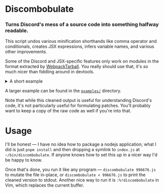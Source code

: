 # Discombobulate
### Turns Discord's mess of a source code into something halfway readable.

This script undos various minification shorthands like comma operator and conditionals,
creates JSX expressions, infers variable names, and various other improvements.

Some of the Discord and JSX-specific features only work on modules in the format extracted by [WebpackTarball](https://github.com/Kyuuhachi/VencordPlugins/tree/main/WebpackTarball).
You really should use that, it's *so* much nicer than fiddling around in devtools.

<details><summary>A short example</summary>

Below is a small module from Discord build number 269674, formatted with Prettier.

```js
webpack["996676"] = function (e, t, A) {
  "use strict";
  A.r(t),
    A.d(t, {
      default: function () {
        return r;
      },
    });
  var a = A("735250");
  A("470079");
  var s = A("910838");
  function r(e) {
    (0, s.openModalLazy)(async () => {
      let { default: t } = await A.el("996676@284:308").then(
        A.bind(A, "203909"),
      );
      return (A) => (0, a.jsx)(t, { ...e, ...A });
    });
  }
};
```

This is somewhat readable as it is, since it's a pretty short snippet, but compare it with the discombobulated version:

```js
webpack["996676"] = function (module, exports, require) {
  "use strict";
  require.r(exports);
  require.d(exports, { default: () => _default });
  var ReactJsx = require("735250");
  require("470079");
  var _0 = require("910838");
  function _default(props) {
    _0.openModalLazy(async () => {
      let { default: Default } = await require
        .el("996676@284:308")
        .then(require.bind(require, "203909"));
      return (props0) => <Default {...props} {...props0} />;
    });
  }
};
```

Imports and exports are easier to identify, most variables have names, and there's a nice little JSX expression there at the bottom. Sweet!

<hr></details>

A larger example can be found in the [`examples/`](examples/) directory.

Note that while this cleaned output is useful for understanding Discord's code, it's not particularly useful for formulating patches.
You'll probably want to keep a copy of the raw code as well if you're into that.

# Usage

I'll be honest — I have no idea how to package a nodejs application;
what I did is just `pnpm install` and then dropping a symlink to `index.js` at `~/bin/discombobulate`.
If anyone knows how to set this up in a nicer way I'd be happy to know.

Once that's done, you run it like any program — `discombobulate 996676.js` to mutate the file in-place,
or `discombobulate < 996676.js` to print the cleaned version to stdout.
Another nice way to run it is `:%!discombobulate` in Vim, which replaces the current buffer.
